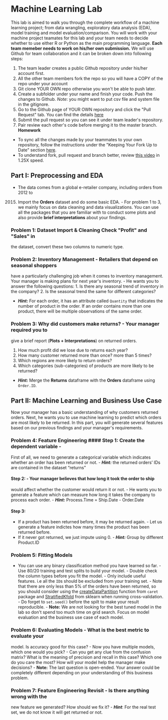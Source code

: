 # Machine Learning Lab
This lab is aimed to walk you through the complete workflow of a machine
learning project; from data wrangling, exploratory data analysis (EDA), model
training and model evaluation/comparison.
You will work with your machine project teamates for this lab and your team
needs to decide whether to use either R or Python as the main programming
language. **Each team memeber needs to work on his/her own submission.**
We will use Github for team collaboration and it can be broken down into
following steps:
1. The team leader creates a public Github repository under his/her account
first.
2. All the other team members fork the repo so you will have a COPY of the repo
under your account
3. Git clone YOUR OWN repo otherwise you won't be able to push later.
4. Create a subfolder under your name and finish your code. Push the changes to
Github. *Note*: you might want to put csv file and system file in the gitignore.
5. Go to the Github page of YOUR OWN repository and click the "Pull Request"
tab. You can find the details
[here](https://help.github.com/articles/creating-a-pull-request-from-a-fork/)
6. Submit the pull request so you can see it under team leader's repository.
7. Pair review each other's code before merging it to the master branch.
**Homework**
- To sync all the changes made by your teammates to your own repository, follow
the instructions under the "Keeping Your Fork Up to Date" section
[here](https://gist.github.com/Chaser324/ce0505fbed06b947d962).
- To understand fork, pull request and branch better, review [this
video](https://youtu.be/_NrSWLQsDL4) in 1.25X speed.
## Part I: Preprocessing and EDA
- The data comes from a global e-retailer company, including orders from 2012 to
2015. Import the **Orders** dataset and do some basic EDA. - For problem 1 to 3,
we mainly focus on data cleaning and data visualizations. You can use all the
packages that you are familiar with to conduct some plots and also provide
**brief interpretations** about your findings.
### Problem 1: Dataset Import & Cleaning Check **"Profit"** and **"Sales"** in
the dataset, convert these two columns to numeric type.
### Problem 2: Inventory Management - Retailers that depend on seasonal shoppers
have a particularly challenging job when it comes to inventory management. Your
manager is making plans for next year's inventory. - He wants you to answer the
following questions: 1. Is there any seasonal trend of inventory in the company?
2. Is the seasonal trend the same for different categories?
- ***Hint:*** For each order, it has an attribute called `Quantity` that
indicates the number of product in the order. If an order contains more than one
product, there will be multiple observations of the same order.
### Problem 3: Why did customers make returns? - Your manager required you to
give a brief report (**Plots + Interpretations**) on returned orders.
1. How much profit did we lose due to returns each year?
2. How many customer returned more than once? more than 5 times?
3. Which regions are more likely to return orders?
4. Which categories (sub-categories) of products are more likely to be returned?
- ***Hint:*** Merge the **Returns** dataframe with the **Orders** dataframe
using `Order.ID`.
## Part II: Machine Learning and Business Use Case
Now your manager has a basic understanding of why customers returned orders.
Next, he wants you to use machine learning to predict which orders are most
likely to be returned. In this part, you will generate several features based on
our previous findings and your manager's requirements.
### Problem 4: Feature Engineering #### Step 1: Create the dependent variable -
First of all, we need to generate a categorical variable which indicates whether
an order has been returned or not. - ***Hint:*** the returned orders’ IDs are
contained in the dataset “returns”
#### Step 2: - Your manager believes that **how long it took the order to ship**
would affect whether the customer would return it or not. - He wants you to
generate a feature which can measure how long it takes the company to process
each order. - ***Hint:*** Process.Time = Ship.Date - Order.Date
#### Step 3:
- If a product has been returned before, it may be returned again. - Let us
generate a feature indictes how many times the product has been returned before.
- If it never got returned, we just impute using 0. - ***Hint:*** Group by
different Product.ID
### Problem 5: Fitting Models
- You can use any binary classification method you have learned so far. - Use
80/20 training and test splits to build your model. - Double check the column
types before you fit the model. - Only include useful features. i.e all the
`ID`s should be excluded from your training set. - Note that there are only less
than 5% of the orders have been returned, so you should consider using the
[createDataPartition](https://www.rdocumentation.org/packages/caret/versions/6.0-80/topics/createDataPartition)
function from `caret` package and
[StratifiedKfold](http://scikit-learn.org/stable/modules/generated/sklearn.model_selection.StratifiedKFold.html#sklearn-model-selection-stratifiedkfold)
from sklearn when running cross-validation. - Do forget to `set.seed()` before
the spilt to make your result reproducible. - **Note:** We are not looking for
the best tuned model in the lab so don't spend too much time on grid search.
Focus on model evaluation and the business use case of each model.
### Problem 6: Evaluating Models - What is the best metric to evaluate your
model. Is accuracy good for this case? - Now you have multiple models, which one
would you pick? - Can you get any clue from the confusion matrix? What is the
meaning of precision and recall in this case? Which one do you care the most?
How will your model help the manager make decisions? - **Note:** The last
question is open-ended. Your answer could be completely different depending on
your understanding of this business problem.
### Problem 7: Feature Engineering Revisit - Is there anything wrong with the
new feature we generated? How should we fix it? - ***Hint***: For the real test
set, we do not know it will get returned or not.